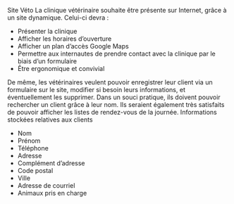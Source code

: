 Site Véto
La clinique vétérinaire souhaite être présente sur Internet, grâce à un site dynamique. Celui-ci devra :
-   Présenter la clinique
-   Afficher les horaires d’ouverture
-   Afficher un plan d’accès Google Maps
-   Permettre aux internautes de prendre contact avec la clinique par le biais d’un formulaire
-   Être ergonomique et convivial

De même, les vétérinaires veulent pouvoir enregistrer leur client via un formulaire sur le site, modifier si besoin
leurs informations, et éventuellement les supprimer.
Dans un souci pratique, ils doivent pouvoir rechercher un client grâce à leur nom.
Ils seraient également très satisfaits de pouvoir afficher les listes de rendez-vous de la journée.
Informations stockées relatives aux clients
-   Nom
-   Prénom
-   Téléphone
-   Adresse
-   Complément d’adresse
-   Code postal
-   Ville
-   Adresse de courriel
-   Animaux pris en charge
